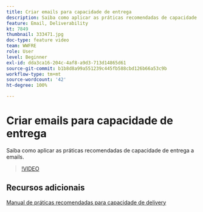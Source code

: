 ```yaml
---
title: Criar emails para capacidade de entrega
description: Saiba como aplicar as práticas recomendadas de capacidade de entrega a emails.
feature: Email, Deliverability
kt: 7849
thumbnail: 333471.jpg
doc-type: feature video
team: WWFRE
role: User
level: Beginner
exl-id: dda3ca16-204c-4af8-a9d3-713d14865d61
source-git-commit: b1b8d8a99a551239c445fb588cbd126b66a53c9b
workflow-type: tm+mt
source-wordcount: '42'
ht-degree: 100%

---
```


# Criar emails para capacidade de entrega

Saiba como aplicar as práticas recomendadas de capacidade de entrega a emails.

>[!VIDEO](https://video.tv.adobe.com/v/333471?quality=12&learn=on)

## Recursos adicionais

[Manual de práticas recomendadas para capacidade de delivery](https://experienceleague.adobe.com/docs/deliverability-learn/deliverability-best-practice-guide/introduction.html?lang=pt-BR)
